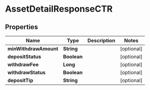 

# AssetDetailResponseCTR


## Properties

| Name | Type | Description | Notes |
|------------ | ------------- | ------------- | -------------|
|**minWithdrawAmount** | **String** |  |  [optional] |
|**depositStatus** | **Boolean** |  |  [optional] |
|**withdrawFee** | **Long** |  |  [optional] |
|**withdrawStatus** | **Boolean** |  |  [optional] |
|**depositTip** | **String** |  |  [optional] |



